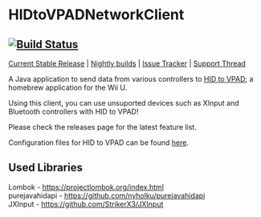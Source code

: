 
# HIDtoVPADNetworkClient
[![Build Status](https://circleci.com/gh/QuarkTheAwesome/HIDtoVPADNetworkClient.svg?style=shield&circle-token=:circle-token)](https://circleci.com/gh/QuarkTheAwesome/HIDtoVPADNetworkClient)
---
[Current Stable Release](https://github.com/QuarkTheAwesome/HIDtoVPADNetworkClient/releases/latest) | [Nightly builds](https://github.com/QuarkTheAwesome/HIDtoVPADNetworkClient/releases) | [Issue Tracker](https://github.com/QuarkTheAwesome/HIDtoVPADNetworkClient/issues) | [Support Thread](https://gbatemp.net/threads/hid-to-vpad.424127/)

A Java application to send data from various controllers to [HID to VPAD](https://github.com/Maschell/hid_to_vpad); a homebrew application for the Wii U.

Using this client, you can use unsuported devices such as XInput and Bluetooth controllers with HID to VPAD!

Please check the releases page for the latest feature list.

Configuration files for HID to VPAD can be found [here](https://github.com/Maschell/controller_patcher_configs).

## Used Libraries
Lombok - https://projectlombok.org/index.html  
purejavahidapi - https://github.com/nyholku/purejavahidapi  
JXInput - https://github.com/StrikerX3/JXInput  
